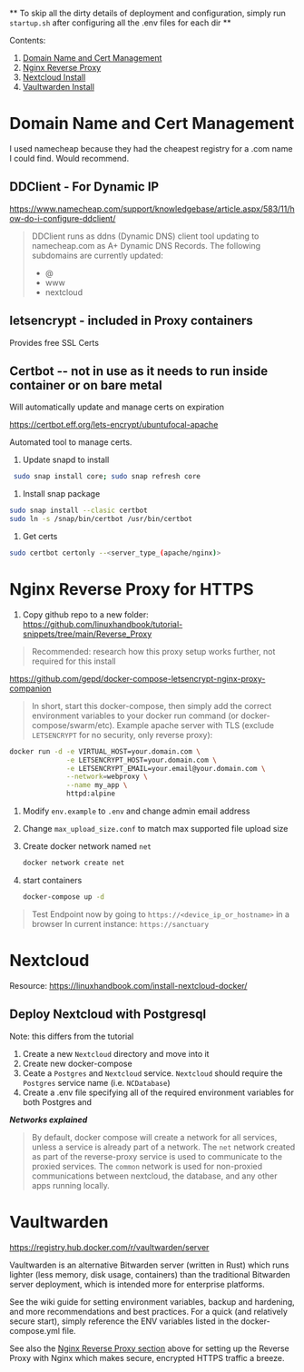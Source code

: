 ** To skip all the dirty details of deployment and configuration, simply run `startup.sh` after configuring all the .env files for each dir **

Contents:
1. [Domain Name and Cert Management](#domain-name-and-cert-management)
1. [Nginx Reverse Proxy](#nginx-reverse-proxy-for-https)
1. [Nextcloud Install](#nextcloud)
1. [Vaultwarden Install](#vaultwarden)

# Domain Name and Cert Management

I used namecheap because they had the cheapest registry for a .com name I could find. Would recommend.

## DDClient - For Dynamic IP

https://www.namecheap.com/support/knowledgebase/article.aspx/583/11/how-do-i-configure-ddclient/

> DDClient runs as ddns (Dynamic DNS) client tool updating to namecheap.com as A+ Dynamic DNS Records.
> The following subdomains are currently updated:
>   - @
>   - www
>   - nextcloud

## letsencrypt - included in Proxy containers

Provides free SSL Certs

## Certbot -- not in use as it needs to run inside container or on bare metal

Will automatically update and manage certs on expiration

https://certbot.eff.org/lets-encrypt/ubuntufocal-apache

Automated tool to manage certs.

1. Update snapd to install 
  ```sh
   sudo snap install core; sudo snap refresh core
  ```
1. Install snap package
  ```sh
  sudo snap install --clasic certbot
  sudo ln -s /snap/bin/certbot /usr/bin/certbot
  ```
1. Get certs
  ```sh
  sudo certbot certonly --<server_type_(apache/nginx)>
  ```

# Nginx Reverse Proxy for HTTPS

1. Copy github repo to a new folder: https://github.com/linuxhandbook/tutorial-snippets/tree/main/Reverse_Proxy
>  Recommended: research how this proxy setup works further, not required for this install

https://github.com/gepd/docker-compose-letsencrypt-nginx-proxy-companion

> In short, start this docker-compose, then simply add the correct environment variables to your docker run command (or docker-compose/swarm/etc).
> Example apache server with TLS (exclude `LETSENCRYPT` for no security, only reverse proxy):

```sh
docker run -d -e VIRTUAL_HOST=your.domain.com \
              -e LETSENCRYPT_HOST=your.domain.com \
              -e LETSENCRYPT_EMAIL=your.email@your.domain.com \
              --network=webproxy \
              --name my_app \
              httpd:alpine 
```

1. Modify `env.example` to `.env` and change admin email address
1. Change `max_upload_size.conf` to match max supported file upload size
1. Create docker network named `net`

    ```sh
    docker network create net
    ```

1. start containers

    ```sh
    docker-compose up -d
    ```

> Test Endpoint now by going to `https://<device_ip_or_hostname>` in a browser
> In current instance: `https://sanctuary`

# Nextcloud

Resource: https://linuxhandbook.com/install-nextcloud-docker/

## Deploy Nextcloud with Postgresql

Note: this differs from the tutorial

1. Create a new `Nextcloud` directory and move into it
1. Create new docker-compose
1. Ceate a `Postgres` and `Nextcloud` service. `Nextcloud` should require the `Postgres` service name (i.e. `NCDatabase`)
1. Create a .env file specifying all of the required environment variables for both Postgres and 

***Networks explained***
> By default, docker compose will create a network for all services, unless a service is already part of a network.
> The `net` network created as part of the reverse-proxy service is used to communicate to the proxied services. The `common` network is used for non-proxied communications between nextcloud, the database, and any other apps running locally.

# Vaultwarden

https://registry.hub.docker.com/r/vaultwarden/server

Vaultwarden is an alternative Bitwarden server (written in Rust) which runs lighter (less memory, disk usage, containers) than the traditional Bitwarden server deployment, which is intended more for enterprise platforms.

See the wiki guide for setting environment variables, backup and hardening, and more recommendations and best practices. For a quick (and relatively secure start), simply reference the ENV variables listed in the docker-compose.yml file.

See also the [Nginx Reverse Proxy section](#nginx-reverse-proxy-for-https) above for setting up the Reverse Proxy with Nginx which makes secure, encrypted HTTPS traffic a breeze.
